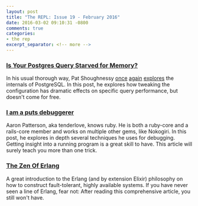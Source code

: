 ```yaml
---
layout: post
title: "The REPL: Issue 19 - February 2016"
date: 2016-03-02 09:10:31 -0800
comments: true
categories:
- the rep
excerpt_separator: <!-- more -->
---
```


### [Is Your Postgres Query Starved for Memory?][1]

In his usual thorough way, Pat Shoughnessy [once][5] [again][4] [explores][6] the internals of PostgreSQL. In this post, he explores how tweaking the configuration has dramatic effects on specific query performance, but doesn't come for free.

### [I am a puts debuggerer][2]

Aaron Patterson, aka tenderlove, knows ruby. He is both a ruby-core and a rails-core member and works on multiple other gems, like Nokogiri. In this post, he explores in depth several techniques he uses for debugging. Getting insight into a running program is a great skill to have. This article will surely teach you more than one trick.

### [The Zen Of Erlang][3]

A great introduction to the Erlang (and by extension Elixir) philosophy on how to construct fault-tolerant, highly available systems. If you have never seen a line of Erlang, fear not: After reading this comprehensive article, you still won't have.

[1]: http://patshaughnessy.net/2016/1/22/is-your-postgres-query-starved-for-memory
[2]: http://tenderlovemaking.com/2016/02/05/i-am-a-puts-debuggerer.html
[3]: http://ferd.ca/the-zen-of-erlang.html
[4]: http://patshaughnessy.net/2015/11/24/a-look-at-how-postgres-executes-a-tiny-join
[5]: http://patshaughnessy.net/2014/10/13/following-a-select-statement-through-postgres-internals
[6]: http://patshaughnessy.net/2014/11/11/discovering-the-computer-science-behind-postgres-indexes
